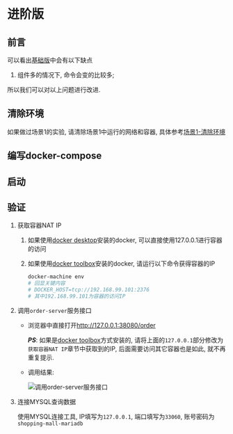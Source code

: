 # 进阶版

## 前言

可以看出[基础版](./base.md)中会有以下缺点

1. 组件多的情况下, 命令会变的比较多;

所以我们可以对以上问题进行改进.

## 清除环境

如果做过场景1的实验, 请清除场景1中运行的网络和容器, 具体参考[场景1-清除环境](./clean.md)

## 编写docker-compose

## 启动

## 验证

1. 获取容器NAT IP
   1. 如果使用[docker desktop](https://www.docker.com/products/docker-desktop)安装的docker, 可以直接使用127.0.0.1进行容器的访问
   1. 如果使用[docker toolbox](https://github.com/docker/toolbox/releases)安装的docker, 请运行以下命令获得容器的IP

      ```bash
      docker-machine env
      # 回显关键内容
      # DOCKER_HOST=tcp://192.168.99.101:2376
      # 其中192.168.99.101为容器的访问IP
      ```

1. 调用`order-server`服务接口

    * 浏览器中直接打开<http://127.0.0.1:38080/order>

      ***PS***: 如果是[docker toolbox](https://github.com/docker/toolbox/releases)方式安装的, 请将上面的`127.0.0.1`部分修改为`获取容器NAT IP`章节中获取到的IP, 后面需要访问其它容器也是如此, 就不再重复提示.
    * 调用结果:

      ![调用`order-server`服务接口](./assets/images/call_order_server_01.png)

1. 连接MYSQL查询数据

   使用MYSQL连接工具, IP填写为`127.0.0.1`, 端口填写为`33060`, 账号密码为`shopping-mall-mariadb`
